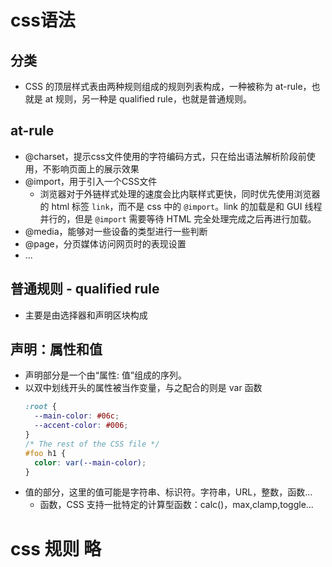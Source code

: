 # css语法

## 分类
- CSS 的顶层样式表由两种规则组成的规则列表构成，一种被称为 at-rule，也就是 at 规则，另一种是 qualified rule，也就是普通规则。

## at-rule
- @charset，提示css文件使用的字符编码方式，只在给出语法解析阶段前使用，不影响页面上的展示效果
- @import，用于引入一个CSS文件
  - 浏览器对于外链样式处理的速度会比内联样式更快，同时优先使用浏览器的 html 标签 `link`，而不是 css 中的 `@import`。link 的加载是和 GUI 线程并行的，但是 `@import` 需要等待 HTML 完全处理完成之后再进行加载。
- @media，能够对一些设备的类型进行一些判断
- @page，分页媒体访问网页时的表现设置
- ...

## 普通规则 - qualified rule
- 主要是由选择器和声明区块构成

## 声明：属性和值
- 声明部分是一个由“属性: 值”组成的序列。
- 以双中划线开头的属性被当作变量，与之配合的则是 var 函数
  ```css
  :root {
    --main-color: #06c;
    --accent-color: #006;
  }
  /* The rest of the CSS file */
  #foo h1 {
    color: var(--main-color);
  }
  ```
- 值的部分，这里的值可能是字符串、标识符。字符串，URL，整数，函数...
  - 函数，CSS 支持一批特定的计算型函数：calc()，max,clamp,toggle...

# css 规则 略

# 